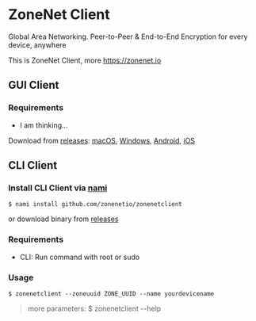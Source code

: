 # ZoneNet Client

Global Area Networking. Peer-to-Peer & End-to-End Encryption for every device, anywhere

This is ZoneNet Client, more https://zonenet.io

## GUI Client

### Requirements

- I am thinking...

Download from [releases](https://github.com/zonenetio/zonenetclient/releases): [macOS](https://github.com/zonenetio/zonenetclient/releases), [Windows](https://github.com/zonenetio/zonenetclient/releases), [Android](https://zonenet.io/download), [iOS](https://zonenet.io/download)

## CLI Client

### Install CLI Client via [nami](https://github.com/txthinking/nami)

```
$ nami install github.com/zonenetio/zonenetclient
```

or download binary from [releases](https://github.com/zonenetio/zonenetclient/releases)

### Requirements

- CLI: Run command with root or sudo 

### Usage

```
$ zonenetclient --zoneuuid ZONE_UUID --name yourdevicename
```

> more parameters: $ zonenetclient --help
